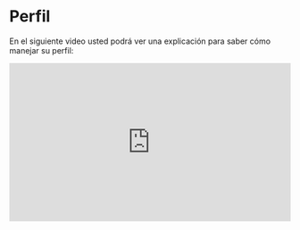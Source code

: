 # Perfil

En el siguiente video usted podrá ver una explicación para saber cómo manejar su perfil:

<div style="padding:56.25% 0 0 0;position:relative;"><iframe src="https://player.vimeo.com/video/398807181" style="position:absolute;top:0;left:0;width:100%;height:100%;" frameborder="0" allow="autoplay; fullscreen" allowfullscreen></iframe></div><script src="https://player.vimeo.com/api/player.js"></script>